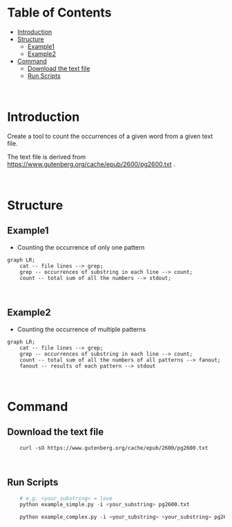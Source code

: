 <!-- omit in toc -->
# Table of Contents
- [Introduction](#introduction)
- [Structure](#structure)
  - [Example1](#example1)
  - [Example2](#example2)
- [Command](#command)
  - [Download the text file](#download-the-text-file)
  - [Run Scripts](#run-scripts)

<br />

# Introduction
Create a tool to count the occurrences of a given word from a given text file.

The text file is derived from https://www.gutenberg.org/cache/epub/2600/pg2600.txt .

<br />


# Structure 
## Example1
* Counting the occurrence of only one pattern
```mermaid
graph LR;
    cat -- file lines --> grep;
    grep -- occurrences of substring in each line --> count;
    count -- total sum of all the numbers --> stdout;
```

<br />

## Example2
* Counting the occurrence of multiple patterns
```mermaid
graph LR;
    cat -- file lines --> grep;
    grep -- occurrences of substring in each line --> count;
    count -- total sum of all the numbers of all patterns --> fanout;
    fanout -- results of each pattern --> stdout
```


<br />

# Command
## Download the text file
```linux
    curl -sO https://www.gutenberg.org/cache/epub/2600/pg2600.txt
```

<br />

## Run Scripts

```s
    # e.g. <your_substring> = love
    python example_simple.py -i <your_substring> pg2600.txt
```  

```s
    python example_complex.py -i <your_substring> <your_substring> pg2600.txt
```  